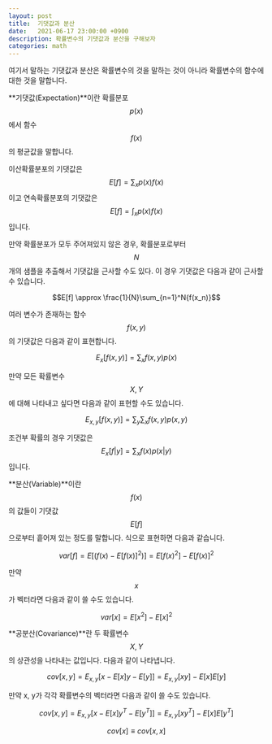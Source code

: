 ```yaml
---
layout: post
title:  기댓값과 분산
date:   2021-06-17 23:00:00 +0900
description: 확률변수의 기댓값과 분산을 구해보자
categories: math
---
```


여기서 말하는 기댓값과 분산은 확률변수의 것을 말하는 것이 아니라 확률변수의 함수에 대한 것을 말합니다.

**기댓값(Expectation)**이란 확률분포 $$p(x)$$에서 함수 $$f(x)$$의 평균값을 말합니다.

이산확률분포의 기댓값은 $$E[f] = \sum_x{p(x)f(x)}$$이고 연속확률분포의 기댓값은 $$E[f] = \int_x{p(x)f(x)}$$입니다.

만약 확률분포가 모두 주어져있지 않은 경우, 확률분포로부터 $$N$$개의 샘플을 추출해서 기댓값을 근사할 수도 있다. 이 경우 기댓값은 다음과 같이 근사할 수 있습니다.

$$E[f] \approx \frac{1}{N}\sum_{n=1}^N{f(x_n)}$$

여러 변수가 존재하는 함수 $$f(x, y)$$의 기댓값은 다음과 같이 표현합니다.

$$E_x[f(x, y)] = \sum_x{f(x,y)p(x)}$$

만약 모든 확률변수 $$X, Y$$에 대해 나타내고 싶다면 다음과 같이 표현할 수도 있습니다.

$$E_{x,y}[f(x, y)] = \sum_y\sum_x{f(x,y)p(x,y)}$$

조건부 확률의 경우 기댓값은 $$E_x[f\vert y]=\sum_x{f(x)p(x\vert y)}$$입니다.

**분산(Variable)**이란 $$f(x)$$의 값들이 기댓값 $$E[f]$$으로부터 흩어져 있는 정도를 말합니다. 식으로 표현하면 다음과 같습니다.

$$var[f] = E[(f(x) - E[f(x)]^2)] = E[f(x)^2] - E[f(x)]^2$$

만약 $$x$$가 벡터라면 다음과 같이 쓸 수도 있습니다.

$$var[x] = E[x^2] - E[x]^2$$

**공분산(Covariance)**란 두 확률변수 $$X, Y$$의 상관성을 나타내는 값입니다. 다음과 같이 나타냅니다.

$$cov[x, y] = E_{x,y}[{x - E[x]}{y - E[y]}] = E_{x,y}[xy] - E[x]E[y]$$

만약 x, y가 각각 확률변수의 벡터라면 다음과 같이 쓸 수도 있습니다.

$$cov[x, y] = E_{x,y}[{x - E[x]}{y^T - E[y^T]}] = E_{x,y}[xy^T] - E[x]E[y^T]$$

$$cov[x] \equiv cov[x,x]$$
